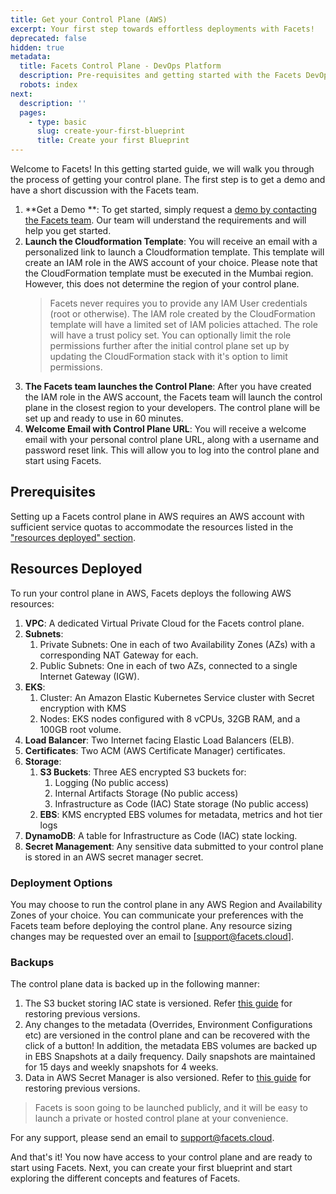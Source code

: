 ```yaml
---
title: Get your Control Plane (AWS)
excerpt: Your first step towards effortless deployments with Facets!
deprecated: false
hidden: true
metadata:
  title: Facets Control Plane - DevOps Platform
  description: Pre-requisites and getting started with the Facets DevOps Platform
  robots: index
next:
  description: ''
  pages:
    - type: basic
      slug: create-your-first-blueprint
      title: Create your first Blueprint
---
```

Welcome to Facets! In this getting started guide, we will walk you through the process of getting your control plane. The first step is to get a demo and have a short discussion with the Facets team.

1. **Get a Demo **: To get started, simply request a [demo by contacting the Facets team](https://www.facets.cloud/demo). Our team will understand the requirements and will help you get started. 
2. **Launch the Cloudformation Template**: You will receive an email with a personalized link to launch a Cloudformation template. This template will create an IAM role in the AWS account of your choice. Please note that the CloudFormation template must be executed in the Mumbai region. However, this does not determine the region of your control plane.
   > Facets never requires you to provide any IAM User credentials (root or otherwise). The IAM role created by the CloudFormation template will have a limited set of IAM policies attached. The role will have a trust policy set. You can optionally limit the role permissions further after the initial control plane set up by updating the CloudFormation stack with it's option to limit permissions.
3. **The Facets team launches the Control Plane**: After you have created the IAM role in the AWS account, the Facets team will launch the control plane in the closest region to your developers. The control plane will be set up and ready to use in 60 minutes.
4. **Welcome Email with Control Plane URL**: You will receive a welcome email with your personal control plane URL, along with a username and password reset link. This will allow you to log into the control plane and start using Facets.

## Prerequisites

Setting up a Facets control plane in AWS requires an AWS account with sufficient service quotas to accommodate the resources listed in the ["resources deployed" section](https://readme.facets.cloud/docs/setup-your-control-plane#resources-deployed).

## Resources Deployed

To run your control plane in AWS, Facets deploys the following AWS resources: 

1. **VPC**: A dedicated Virtual Private Cloud for the Facets control plane.
2. **Subnets**:
   1. Private Subnets: One in each of two Availability Zones (AZs) with a corresponding NAT Gateway for each.
   2. Public Subnets: One in each of two AZs, connected to a single Internet Gateway (IGW).
3. **EKS**:
   1. Cluster: An Amazon Elastic Kubernetes Service cluster with Secret encryption with KMS
   2. Nodes: EKS nodes configured with 8 vCPUs, 32GB RAM, and a 100GB root volume.
4. **Load Balancer**: Two Internet facing Elastic Load Balancers (ELB).
5. **Certificates**: Two ACM (AWS Certificate Manager) certificates.
6. **Storage**:
   1. **S3 Buckets**: Three AES encrypted S3 buckets for:
      1. Logging (No public access)
      2. Internal Artifacts Storage (No public access)
      3. Infrastructure as Code (IAC) State storage (No public access)
   2. **EBS**: KMS encrypted EBS volumes for metadata, metrics and hot tier logs
7. **DynamoDB**: A table for Infrastructure as Code (IAC) state locking.
8. **Secret Management**: Any sensitive data submitted to your control plane is stored in an AWS secret manager secret.

### Deployment Options

You may choose to run the control plane in any AWS Region and Availability Zones of your choice. You can communicate your preferences with the Facets team before deploying the control plane. Any resource sizing changes may be requested over an email to [support@facets.cloud].

### Backups

The control plane data is backed up in the following manner:

1. The S3 bucket storing IAC state is versioned. Refer [this guide](https://docs.aws.amazon.com/AmazonS3/latest/userguide/RestoringPreviousVersions.html) for restoring previous versions.
2. Any changes to the metadata (Overrides, Environment Configurations etc) are versioned in the control plane and can be recovered with the click of a button! In addition, the metadata EBS volumes are backed up in EBS Snapshots at a daily frequency. Daily snapshots are maintained for 15 days and weekly snapshots for 4 weeks.
3. Data in AWS Secret Manager is also versioned. Refer to [this guide](https://docs.aws.amazon.com/secretsmanager/latest/userguide/manage_restore-secret.html) for restoring previous versions.

> Facets is soon going to be launched publicly, and it will be easy to launch a private or hosted control plane at your convenience. 

For any support, please send an email to [support@facets.cloud](mailto:support@facets.cloud).

And that's it! You now have access to your control plane and are ready to start using Facets. Next, you can create your first blueprint and start exploring the different concepts and features of Facets.